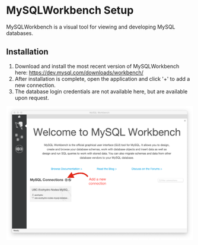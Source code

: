 # MySQLWorkbench Setup
MySQLWorkbench is a visual tool for viewing and developing MySQL databases.

## Installation
1. Download and install the most recent version of MySQLWorkbench here: https://dev.mysql.com/downloads/workbench/
2. After installation is complete, open the application and click '+' to add a new connection.
3. The database login credentials are not available here, but are available upon request.

![Add Connection](images/addconnection.png?raw=true "Add a Connection")

